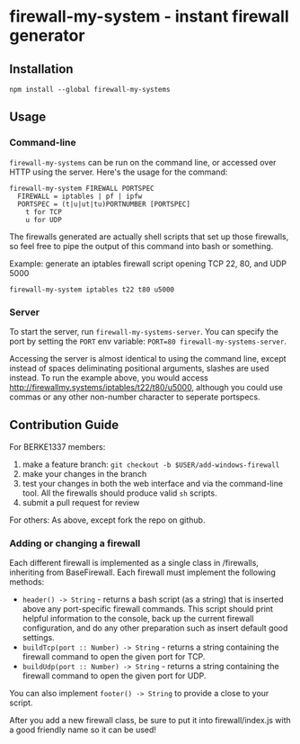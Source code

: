 # firewall-my-system - instant firewall generator

## Installation

    npm install --global firewall-my-systems

## Usage

### Command-line

`firewall-my-systems` can be run on the command line, or accessed over HTTP
using the server. Here's the usage for the command:

    firewall-my-system FIREWALL PORTSPEC
      FIREWALL = iptables | pf | ipfw
      PORTSPEC = (t|u|ut|tu)PORTNUMBER [PORTSPEC]
        t for TCP
        u for UDP

The firewalls generated are actually shell scripts that set up those firewalls,
so feel free to pipe the output of this command into bash or something.

Example: generate an iptables firewall script opening TCP 22, 80, and UDP 5000

    firewall-my-system iptables t22 t80 u5000

### Server

To start the server, run `firewall-my-systems-server`. You can specify the port
by setting the `PORT` env variable: `PORT=80 firewall-my-systems-server`.

Accessing the server is almost identical to using the command line, except
instead of spaces deliminating positional arguments, slashes are used instead.
To run the example above, you would access
http://firewallmy.systems/iptables/t22/t80/u5000, although you could use commas
or any other non-number character to seperate portspecs.

## Contribution Guide

For BERKE1337 members:

1. make a feature branch: `git checkout -b $USER/add-windows-firewall`
1. make your changes in the branch
1. test your changes in both the web interface and via the command-line tool.
   All the firewalls should produce valid `sh` scripts.
1. submit a pull request for review

For others:
As above, except fork the repo on github.

### Adding or changing a firewall

Each different firewall is implemented as a single class in /firewalls,
inheriting from BaseFirewall. Each firewall must implement the following methods:

- `header() -> String` - returns a bash script (as a string) that is inserted
  above any port-specific firewall commands. This script should print helpful
  information to the console, back up the current firewall configuration, and
  do any other preparation such as insert default good settings.
- `buildTcp(port :: Number) -> String` - returns a string containing the
  firewall command to open the given port for TCP.
- `buildUdp(port :: Number) -> String` - returns a string containing the
  firewall command to open the given port for UDP.

You can also implement `footer() -> String` to provide a close to your script.

After you add a new firewall class, be sure to put it into firewall/index.js
with a good friendly name so it can be used!
